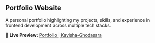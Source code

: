 ## Portfolio Website
A personal portfolio highlighting my projects, skills, and experience in frontend development across multiple tech stacks.  

🔗 **Live Preview:** [Portfolio | Kavisha-Ghodasara](https://kavisha1411.github.io/Kavisha-Ghodasara-Portfolio/)  
